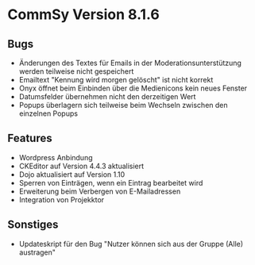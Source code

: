 CommSy Version 8.1.6
===================

Bugs
--------------------
- Änderungen des Textes für Emails in der Moderationsunterstützung werden teilweise nicht gespeichert
- Emailtext "Kennung wird morgen gelöscht" ist nicht korrekt
- Onyx öffnet beim Einbinden über die Medienicons kein neues Fenster
- Datumsfelder übernehmen nicht den derzeitigen Wert
- Popups überlagern sich teilweise beim Wechseln zwischen den einzelnen Popups


Features
--------------------
- Wordpress Anbindung
- CKEditor auf Version 4.4.3 aktualisiert
- Dojo aktualisiert auf Version 1.10
- Sperren von Einträgen, wenn ein Eintrag bearbeitet wird
- Erweiterung beim Verbergen von E-Mailadressen
- Integration von Projekktor


Sonstiges
--------------------
- Updateskript für den Bug "Nutzer können sich aus der Gruppe (Alle) austragen"